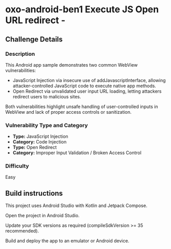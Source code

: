 # oxo-android-ben1 Execute JS Open URL redirect - 

## Challenge Details

### Description

This Android app sample demonstrates two common WebView vulnerabilities:

- JavaScript Injection via insecure use of addJavascriptInterface, allowing attacker-controlled JavaScript code to execute native app methods.
- Open Redirect via unvalidated user input URL loading, letting attackers redirect users to malicious sites.

Both vulnerabilities highlight unsafe handling of user-controlled inputs in WebView and lack of proper access controls or sanitization.

### Vulnerability Type and Category
- **Type:** JavaScript Injection
- **Category:** Code Injection
- **Type:** Open Redirect
- **Category:**  Improper Input Validation / Broken Access Control

### Difficulty
Easy

## Build instructions
This project uses Android Studio with Kotlin and Jetpack Compose.

Open the project in Android Studio.

Update your SDK versions as required (compileSdkVersion >= 35 recommended).

Build and deploy the app to an emulator or Android device.
